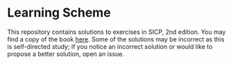 # Learning Scheme
This repository contains solutions to exercises in SICP, 2nd edition. You may find a copy of the book [here](https://github.com/sarabander/sicp-pdf). Some of the
solutions may be incorrect as this is self-directed study; if you notice an incorrect solution or would like to propose a better solution, open an issue.
